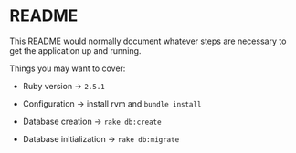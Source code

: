 # README

This README would normally document whatever steps are necessary to get the
application up and running.

Things you may want to cover:

* Ruby version -> `2.5.1`

* Configuration -> install rvm and `bundle install`

* Database creation -> `rake db:create`

* Database initialization -> `rake db:migrate`
